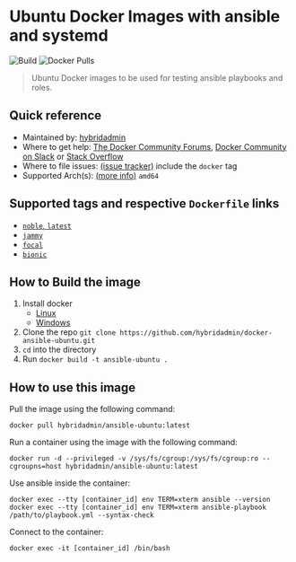# Ubuntu Docker Images with ansible and systemd

![Build](https://img.shields.io/github/actions/workflow/status/hybridadmin/docker-ansible-ubuntu/build.yml) ![Docker Pulls](https://img.shields.io/docker/pulls/hybridadmin/ansible-ubuntu)

> Ubuntu Docker images to be used for testing ansible playbooks and roles.

## Quick reference

- Maintained by: [hybridadmin](https://github.com/hybridadmin)
- Where to get help: [The Docker Community Forums](https://forums.docker.com/), [Docker Community on Slack](https://dockr.ly/slack) or [Stack Overflow](https://stackoverflow.com/search?tab=newest&q=docker)
- Where to file issues: [(issue tracker)](https://github.com/hybridadmin/docker-ansible-ubuntu/issues) include the `docker` tag
- Supported Arch(s): [(more info)](https://github.com/docker-library/official-images#architectures-other-than-amd64) `amd64`

## Supported tags and respective `Dockerfile` links

- [`noble`, `latest`](https://github.com/hybridadmin/docker-ansible-ubuntu/tree/main/noble/Dockerfile)
- [`jammy`](https://github.com/hybridadmin/docker-ansible-ubuntu/tree/main/jammy/Dockerfile)
- [`focal`](https://github.com/hybridadmin/docker-ansible-ubuntu/tree/main/focal/Dockerfile)
- [`bionic`](https://github.com/hybridadmin/docker-ansible-ubuntu/tree/main/bionic/Dockerfile)

## How to Build the image

1. Install docker
   - [Linux](https://docs.docker.com/engine/install/)
   - [Windows](https://docs.docker.com/docker-for-windows/install/)
2. Clone the repo `git clone https://github.com/hybridadmin/docker-ansible-ubuntu.git`
3. `cd` into the directory
4. Run `docker build -t ansible-ubuntu .`

## How to use this image

Pull the image using the following command:

```console
docker pull hybridadmin/ansible-ubuntu:latest
```

Run a container using the image with the following command:

```console
docker run -d --privileged -v /sys/fs/cgroup:/sys/fs/cgroup:ro --cgroupns=host hybridadmin/ansible-ubuntu:latest
```

Use ansible inside the container:

```console
docker exec --tty [container_id] env TERM=xterm ansible --version
docker exec --tty [container_id] env TERM=xterm ansible-playbook /path/to/playbook.yml --syntax-check
```

Connect to the container:

```console
docker exec -it [container_id] /bin/bash
```
